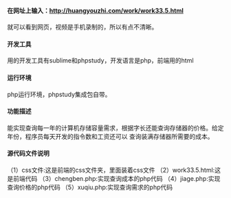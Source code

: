 #### 在网址上输入：http://huangyouzhi.com/work/work33.5.html

就可以看到网页，视频是手机录制的，所以有点不清晰。

#### 开发工具

用的开发工具有sublime和phpstudy，开发语言是php，前端用的html

#### 运行环境

php运行环境，phpstudy集成包自带。

#### 功能描述

能实现查询每一年的计算机存储容量需求，根据字长还能查询存储器的价格。给定年份，程序员每天开发的指令数和工资还可以
查询装满存储器所需要的成本。

#### 源代码文件说明

（1）css文件:这是前端的css文件夹，里面装着css文件
（2）work33.5.html:这是前端代码
（3）chengben.php:实现查询成本的php代码
（4）jiage.php:实现查询价格的php代码
（5）xuqiu.php:实现查询需求的php代码
